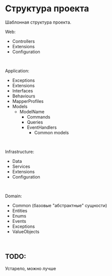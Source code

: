 # Структура проекта

Шаблонная структура проекта.

Web:
* Controllers
* Extensions
* Configuration

<br>

Application:
* Exceptions
* Extensions
* Interfaces
* Behaviours
* MapperProfiles
* Models
  * ModelName
    * Commands
    * Queries
    * EventHandlers
      * Common models

<br>

Infrastructure:
* Data
* Services
* Extensions
* Configuration

<br>

Domain:
* Common (базовые "абстрактные" сущности)
* Entities
* Enums
* Events
* Exceptions
* ValueObjects

<br>

## TODO:

Устарело, можно лучше